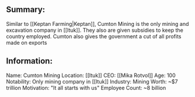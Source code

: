 ## Summary:
Similar to [[Keptan Farming|Keptan]], Cumton Mining is the only mining and excavation company in [[Ituk]]. They also are given subsidies to keep the country employed. Cumton also gives the government a cut of all profits made on exports
## Information:
Name: Cumton Mining
Location: [[Ituk]]
CEO: [[Mika Rotvol]]
Age: 100
Notability: Only mining company in [[Ituk]]
Industry: Mining
Worth: ~$7 trillion 
Motivation: "It all starts with us"
Employee Count: ~8 billion